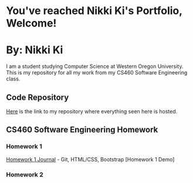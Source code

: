 # You've reached Nikki Ki's Portfolio, Welcome!
# By: Nikki Ki

I am a student studying Computer Science at Western Oregon University. This is my repository for all my work from my CS460 Software Engineering class.

## Code Repository

[Here](https://github.com/nki13/CS4602018) is the link to my repository where everything seen here is hosted.

## CS460 Software Engineering Homework

### Homework 1
[Homework 1 Journal](https://nki13.github.io/HW1) - Git, HTML/CSS, Bootstrap
[Homework 1 Demo]

### Homework 2

